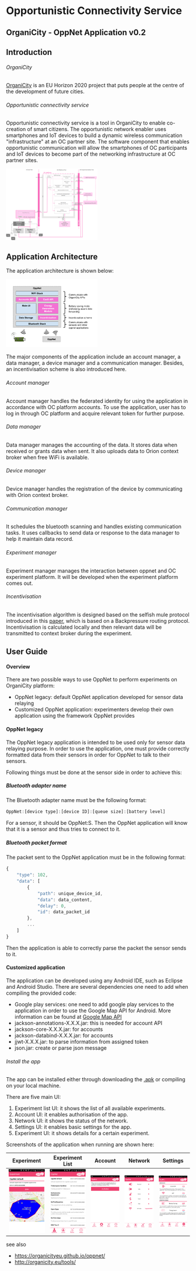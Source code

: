 # Opportunistic Connectivity Service
## OrganiCity - OppNet Application v0.2

## Introduction
###### OrganiCity

[OrganiCity](organicity.eu) is an EU Horizon 2020 project that puts people at the centre of the development of future cities.

###### Opportunistic connectivity service

Opportunistic connectivity service is a tool in OrganiCity to enable co-creation of smart citizens. 
The opportunistic network enabler uses smartphones and IoT devices to build a dynamic wireless communication "infrastructure" at an OC partner site. The software component that enables opportunistic communication will allow the smartphones of OC participants and IoT devices to become part of the networking infrastructure at OC partner sites.

<img src="https://raw.githubusercontent.com/OrganicityEu-Platform/oppnet/master/integration.png" width="250">

## Application Architecture

The application architecture is shown below:

<img src="https://raw.githubusercontent.com/OrganicityEu-Platform/oppnet/master/oppnet_architecture.png" width="250">

The major components of the application include an account manager, a data manager, a device manager and a communication manager. Besides, an incentivisation scheme is also introduced here.

###### Account manager

Account manager handles the federated identity for using the application in accordance with OC platform accounts. To use the application, user has to log in through OC platform and acquire relevant token for further purpose.

###### Data manager

Data manager manages the accounting of the data. It stores data when received or grants data when sent. It also uploads data to Orion context broker when free WiFi is available. 

###### Device manager

Device manager handles the registration of the device by communicating with Orion context broker.

###### Communication manager

It schedules the bluetooth scanning and handles existing communication tasks. It uses callbacks to send data or response to the data manager to help it maintain data record. 

###### Experiment manager

Experiment manager manages the interaction between oppnet and OC experiment platform. It will be developed when the experiment platform comes out.

###### Incentivisation
The incentivisation algorithm is designed based on the selfish mule protocol introduced in this [paper](https://www.google.co.uk/url?sa=t&rct=j&q=&esrc=s&source=web&cd=1&cad=rja&uact=8&ved=0ahUKEwix3qCktMbNAhXFDsAKHWeXCUYQFggfMAA&url=http%3A%2F%2Fieeexplore.ieee.org%2Fxpls%2Fabs_all.jsp%3Farnumber%3D6517116&usg=AFQjCNGuwb4q2gVJcBC2ildR4pA_usTD1A&sig2=SUX10aK4Z4zcO1hJ1_3rzA), which is based on a Backpressure routing protocol. Incentivisation is calculated locally and then relevant data will be transmitted to context broker during the experiment. 

## User Guide

#### Overview

There are two possible ways to use OppNet to perform experiments on OrganiCity platform:

- OppNet legacy: default OppNet application developed for sensor data relaying
- Customized OppNet application: experimenters develop their own application using the framework OppNet provides

#### OppNet legacy

The OppNet legacy application is intended to be used only for sensor data relaying purpose. In order to use the application, one must provide correctly formatted data from their sensors in order for OppNet to talk to their sensors.

Following things must be done at the sensor side in order to achieve this:

##### Bluetooth adapter name
The Bluetooth adapter name must be the following format: 
```javascript
OppNet:[device type]:[device ID]:[queue size]:[battery level]
```
For a sensor, it should be OppNet:S. Then the OppNet application will know that it is a sensor and thus tries to connect to it.
##### Bluetooth packet format
The packet sent to the OppNet application must be in the following format: 
```javascript
{
	"type": 102,
	"data": [
		{
			"path": unique_device_id, 
			"data": data_content, 
			"delay": 0, 
			"id": data_packet_id
		},
		...
	]
}
```
Then the application is able to correctly parse the packet the sensor sends to it.

#### Customized application

The application can be developed using any Android IDE, such as Eclipse and Android Studio. There are several dependencies one need to add when compiling the provided code:

- Google play services: one need to add google play services to the application in order to use the Google Map API for Android. More information can be found at [Google Map API](https://developers.google.com/maps/documentation/android-api/start)
- jackson-annotations-X.X.X.jar: this is needed for account API
- jackson-core-X.X.X.jar: for accounts
- jackson-databind-X.X.X.jar: for accounts
- jjwt-X.X.X.jar: to parse information from assigned token
- json.jar: create or parse json message



###### Install the app

The app can be installed either through downloading the [.apk](https://github.com/OrganicityEu-Platform/oppnet/releases/download/v1.0/OppNet.apk) or compiling on your local machine. 

There are five main UI:

1. Experiment list UI: it shows the list of all available experiments.
2. Account UI: it enables authorisation of the app.
3. Network UI: it shows the status of the network.
4. Settings UI: it enables basic settings for the app.
5. Experiment UI: it shows details for a certain experiment.

Screenshots of the application when running are shown here:

Experiment | Experiment List | Account | Network | Settings
:-------------------------:|:-------------------------:|:-------------------------:|:-------------------------:|:-------------------------:
![](https://raw.githubusercontent.com/OrganicityEu-Platform/oppnet/master/Screenshot_2017-02-20-12-17-51.png)  |![](https://raw.githubusercontent.com/OrganicityEu-Platform/oppnet/master/Screenshot_2017-02-20-12-16-56.png)  |  ![](https://raw.githubusercontent.com/OrganicityEu-Platform/oppnet/master/Screenshot_2017-02-20-12-17-10.png) | ![](https://raw.githubusercontent.com/OrganicityEu-Platform/oppnet/master/Screenshot_2017-02-20-12-17-15.png)  |![](https://raw.githubusercontent.com/OrganicityEu-Platform/oppnet/master/Screenshot_2017-02-20-12-17-19.png)  

see also
 * https://organicityeu.github.io/oppnet/
 * http://organicity.eu/tools/



